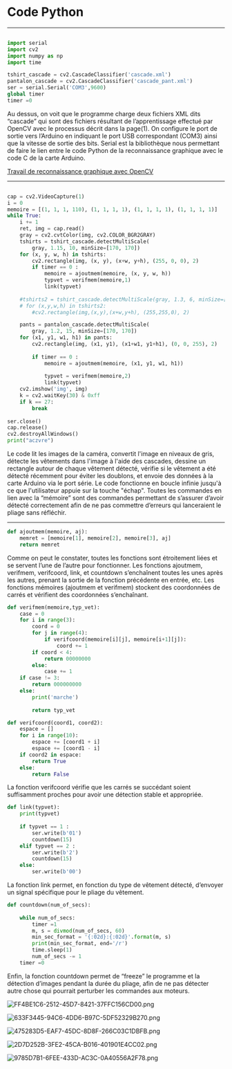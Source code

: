 # Code Python

---

```python

import serial
import cv2
import numpy as np
import time

tshirt_cascade = cv2.CascadeClassifier('cascade.xml')
pantalon_cascade = cv2.CascadeClassifier('cascade_pant.xml')
ser = serial.Serial('COM3',9600)
global timer
timer =0
```

Au dessus, on voit que le programme charge deux fichiers XML dits “cascade” qui sont des fichiers résultant de l’apprentissage effectué par OpenCV avec le processus décrit dans la page(1). On configure le port de sortie vers l’Arduino en indiquant le port USB correspondant (COM3) ainsi que la vitesse de sortie des bits. Serial est la bibliothèque nous permettant de faire le lien entre le code Python de la reconnaissance graphique avec le code C de la carte Arduino.

[Travail de reconnaissance graphique avec OpenCV](Travail%20de%20reconnaissance%20graphique%20avec%20OpenCV%20e6bafbe103914af8900958b119dec170.md)

---

```python

cap = cv2.VideoCapture(1)
i = 0
memoire = [(1, 1, 1, 110), (1, 1, 1, 1), (1, 1, 1, 1), (1, 1, 1, 1)]
while True:
    i += 1
    ret, img = cap.read()
    gray = cv2.cvtColor(img, cv2.COLOR_BGR2GRAY)
    tshirts = tshirt_cascade.detectMultiScale(
        gray, 1.15, 10, minSize=[170, 170])
    for (x, y, w, h) in tshirts:
        cv2.rectangle(img, (x, y), (x+w, y+h), (255, 0, 0), 2)
        if timer == 0 :
            memoire = ajoutmem(memoire, (x, y, w, h))
            typvet = verifmem(memoire,1)
            link(typvet)
          
    #tshirts2 = tshirt_cascade.detectMultiScale(gray, 1.3, 6, minSize=[170,170])
    # for (x,y,w,h) in tshirts2:
        #cv2.rectangle(img,(x,y),(x+w,y+h), (255,255,0), 2)

    pants = pantalon_cascade.detectMultiScale(
        gray, 1.2, 15, minSize=[170, 170])
    for (x1, y1, w1, h1) in pants:
        cv2.rectangle(img, (x1, y1), (x1+w1, y1+h1), (0, 0, 255), 2)
        
        if timer == 0 :
            memoire = ajoutmem(memoire, (x1, y1, w1, h1))
            
            typvet = verifmem(memoire,2)
            link(typvet)
    cv2.imshow('img', img)
    k = cv2.waitKey(30) & 0xff
    if k == 27:
        break
    
ser.close()
cap.release()
cv2.destroyAllWindows()
print("aczvre")
```

Le code lit les images de la caméra, convertit l'image en niveaux de gris, détecte les vêtements dans l'image à l'aide des cascades, dessine un rectangle autour de chaque vêtement détecté, vérifie si le vêtement a été détecté récemment pour éviter les doublons, et envoie des données à la carte Arduino via le port série. Le code fonctionne en boucle infinie jusqu'à ce que l'utilisateur appuie sur la touche "échap". Toutes les commandes en lien avec la “mémoire” sont des commandes permettant de s’assurer d’avoir détecté correctement afin de ne pas commettre d’erreurs qui lanceraient le pliage sans réfléchir.

---

```python
def ajoutmem(memoire, aj):
    memret = [memoire[1], memoire[2], memoire[3], aj]
    return memret
```

Comme on peut le constater, toutes les fonctions sont étroitement liées et se servent l’une de l’autre pour fonctionner. Les fonctions ajoutmem, verifmem, verifcoord, link, et countdown s’enchaînent toutes les unes après les autres, prenant la sortie de la fonction précédente en entrée, etc. Les fonctions mémoires (ajoutmem et verifmem) stockent des coordonnées de carrés et vérifient des coordonnées s’enchaînant.

```python
def verifmem(memoire,typ_vet):
    case = 0
    for i in range(3):
        coord = 0
        for j in range(4):
            if verifcoord(memoire[i][j], memoire[i+1][j]):
                coord += 1
        if coord < 4:
            return 00000000
        else:
            case += 1
    if case != 3:
        return 000000000
    else:
        print('marche')
        
        return typ_vet

def verifcoord(coord1, coord2):
    espace = []
    for i in range(10):
        espace += [coord1 + i]
        espace += [coord1 - i]
    if coord2 in espace:
        return True
    else:
        return False
```

La fonction verifcoord vérifie que les carrés se succédant soient suffisamment proches pour avoir une détection stable et appropriée.

```python
def link(typvet):
    print(typvet)
    
    if typvet == 1 :
        ser.write(b'01')
        countdown(15)
    elif typvet == 2 :
        ser.write(b'2')
        countdown(15)
    else:
        ser.write(b'00')
```

 La fonction link permet, en fonction du type de vêtement détecté, d’envoyer un signal spécifique pour le pliage du vêtement.

```python
def countdown(num_of_secs):
    
    while num_of_secs:
        timer =1
        m, s = divmod(num_of_secs, 60)
        min_sec_format = '{:02d}:{:02d}'.format(m, s)
        print(min_sec_format, end='/r')
        time.sleep(1)
        num_of_secs -= 1
    timer =0
```

 Enfin, la fonction countdown permet de “freeze” le programme et la détection d’images pendant la durée du pliage, afin de ne pas détecter autre chose qui pourrait perturber les commandes aux moteurs.

![FF4BE1C6-2512-45D7-8421-37FFC156CD00.png](Code%20Python%2060a62da372c04e0fbb3b420093632d20/8b06af6a-28df-4d8c-8ca9-77aa3d0ea0bd.png)

![633F3445-94C6-4DD6-B97C-5DF52329B270.png](Code%20Python%2060a62da372c04e0fbb3b420093632d20/90b6c4ae-d0dd-4adb-929c-03d252be5b4a.png)

![475283D5-EAF7-45DC-8D8F-266C03C1DBFB.png](Code%20Python%2060a62da372c04e0fbb3b420093632d20/475283D5-EAF7-45DC-8D8F-266C03C1DBFB.png)

![2D7D252B-3FE2-45CA-B016-401901E4CC02.png](Code%20Python%2060a62da372c04e0fbb3b420093632d20/2D7D252B-3FE2-45CA-B016-401901E4CC02.png)

![9785D7B1-6FEE-433D-AC3C-0A40556A2F78.png](Code%20Python%2060a62da372c04e0fbb3b420093632d20/9785D7B1-6FEE-433D-AC3C-0A40556A2F78.png)